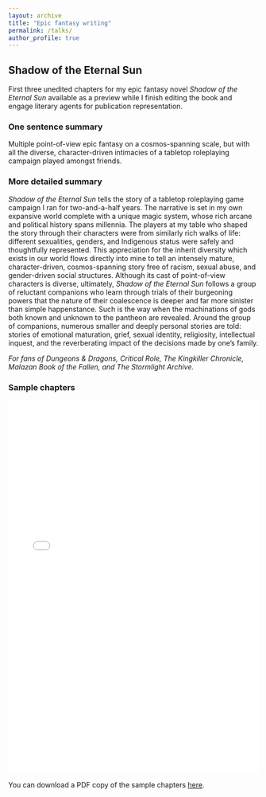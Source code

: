 ```yaml
---
layout: archive
title: "Epic fantasy writing"
permalink: /talks/
author_profile: true
---
```


## Shadow of the Eternal Sun

First three unedited chapters for my epic fantasy novel *Shadow of the Eternal Sun* available as a preview while I finish editing the book and engage literary agents for publication representation.

### One sentence summary

Multiple point-of-view epic fantasy on a cosmos-spanning scale, but with all the diverse, character-driven intimacies of a tabletop roleplaying campaign played amongst friends.

### More detailed summary

*Shadow of the Eternal Sun* tells the story of a tabletop roleplaying game campaign I ran for two-and-a-half years. The narrative is set in my own expansive world complete with a unique magic system, whose rich arcane and political history spans millennia. The players at my table who shaped the story through their characters were from similarly rich walks of life: different sexualities, genders, and Indigenous status were safely and thoughtfully represented. This appreciation for the inherit diversity which exists in our world flows directly into mine to tell an intensely mature, character-driven, cosmos-spanning story free of racism, sexual abuse, and gender-driven social structures. Although its cast of point-of-view characters is diverse, ultimately, *Shadow of the Eternal Sun* follows a group of reluctant companions who learn through trials of their burgeoning powers that the nature of their coalescence is deeper and far more sinister than simple happenstance. Such is the way when the machinations of gods both known and unknown to the pantheon are revealed. Around the group of companions, numerous smaller and deeply personal stories are told: stories of emotional maturation, grief, sexual identity, religiosity, intellectual inquest, and the reverberating impact of the decisions made by one’s family. 

*For fans of Dungeons & Dragons, Critical Role, The Kingkiller Chronicle, Malazan Book of the Fallen, and The Stormlight Archive.*

### Sample chapters

<iframe src="/files/2024-05-31-SOTES-sample-chapters.pdf" width="100%" height="750" frameborder="no" border="0" marginwidth="0" marginheight="0"></iframe>

You can download a PDF copy of the sample chapters [here](/files/2024-05-31-SOTES-sample-chapters.pdf).
